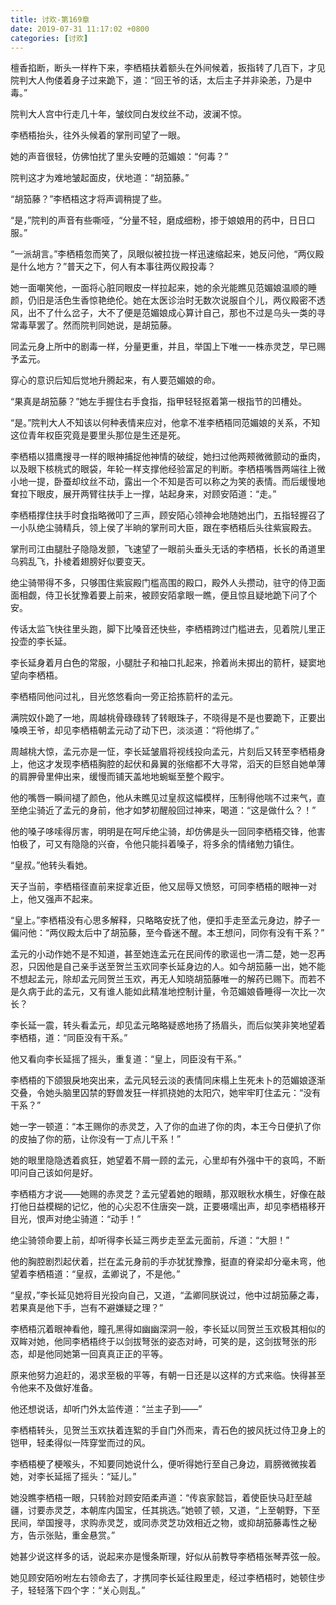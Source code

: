 ```yaml
---
title: 讨欢-第169章
date: 2019-07-31 11:17:02 +0800
categories: [讨欢]
---
```


檀香掐断，断头一样杵下来，李栖梧扶着额头在外间候着，扳指转了几百下，才见院判大人佝偻着身子过来跪下，道：“回王爷的话，太后主子并非染恙，乃是中毒。”

院判大人宫中行走几十年，皱纹同白发纹丝不动，波澜不惊。

李栖梧抬头，往外头候着的掌刑司望了一眼。

她的声音很轻，仿佛怕扰了里头安睡的范媚娘：“何毒？”

院判这才为难地皱起面皮，伏地道：“胡笳藤。”

“胡笳藤？”李栖梧这才将声调稍提了些。

“是，”院判的声音有些嘶哑，“分量不轻，磨成细粉，掺于娘娘用的药中，日日口服。”

“一派胡言。”李栖梧忽而笑了，凤眼似被拉拢一样迅速缩起来，她反问他，“两仪殿是什么地方？”普天之下，何人有本事往两仪殿投毒？

她一面嘲笑他，一面将心脏同眼皮一样拉起来，她的余光能瞧见范媚娘温顺的睡颜，仍旧是活色生香惊艳绝伦。她在太医诊治时无数次说服自个儿，两仪殿密不透风，出不了什么岔子，大不了便是范媚娘成心算计自己，那也不过是乌头一类的寻常毒草罢了。然而院判同她说，是胡笳藤。

同孟元身上所中的剧毒一样，分量更重，并且，举国上下唯一一株赤灵芝，早已赐予孟元。

穿心的意识后知后觉地升腾起来，有人要范媚娘的命。

“果真是胡笳藤？”她左手握住右手食指，指甲轻轻抠着第一根指节的凹槽处。

“是。”院判大人不知该以何种表情来应对，他拿不准李栖梧同范媚娘的关系，不知这位青年权臣究竟是要里头那位是生还是死。

李栖梧以猎鹰搜寻一样的眼神捕捉他神情的破绽，她扫过他两颊微微颤动的垂肉，以及眼下核桃式的眼袋，年轮一样支撑他经验富足的判断。李栖梧嘴唇两端往上微小地一提，卧蚕却纹丝不动，露出一个不知是否可以称之为笑的表情。而后缓慢地耷拉下眼皮，展开两臂往扶手上一撑，站起身来，对顾安陌道：“走。”

李栖梧撑住扶手时食指略微叩了三声，顾安陌心领神会地随她出门，五指轻握召了一小队绝尘骑精兵，领上侯了半晌的掌刑司大臣，跟在李栖梧后头往紫宸殿去。

掌刑司江由腿肚子隐隐发颤，飞速望了一眼前头垂头无话的李栖梧，长长的甬道里乌鸦乱飞，扑棱着翅膀好似要变天。

绝尘骑带得不多，只够围住紫宸殿门槛高围的殿口，殿外人头攒动，驻守的侍卫面面相觑，侍卫长犹豫着要上前来，被顾安陌拿眼一瞧，便且惊且疑地跪下问了个安。

传话太监飞快往里头跑，脚下比嗓音还快些，李栖梧跨过门槛进去，见着院儿里正投壶的李长延。

李长延身着月白色的常服，小腿肚子和袖口扎起来，拎着尚未掷出的箭杆，疑窦地望向李栖梧。

李栖梧同他问过礼，目光悠悠看向一旁正拾拣箭杆的孟元。

满院奴仆跪了一地，周越桃骨碌碌转了转眼珠子，不晓得是不是也要跪下，正要出嗓唤王爷，却见李栖梧朝孟元动了动下巴，淡淡道：“将他绑了。”

周越桃大惊，孟元亦是一怔，李长延皱眉将视线投向孟元，片刻后又转至李栖梧身上，他这才发现李栖梧胸腔的起伏和鼻翼的张缩都不大寻常，滔天的巨怒自她单薄的肩胛骨里伸出来，缓慢而铺天盖地地蜿蜒至整个殿宇。

他的嘴唇一瞬间褪了颜色，他从未瞧见过皇叔这幅模样，压制得他喘不过来气，直至绝尘骑近了孟元的身前，他才如梦初醒般回过神来，喝道：“这是做什么？！”

他的嗓子哆嗦得厉害，明明是在呵斥绝尘骑，却仿佛是头一回同李栖梧交锋，他害怕极了，可又有隐隐的兴奋，令他只能抖着嗓子，将多余的情绪勉力镇住。

“皇叔。”他转头看她。

天子当前，李栖梧径直前来捉拿近臣，他又屈辱又愤怒，可同李栖梧的眼神一对上，他又强声不起来。

“皇上。”李栖梧没有心思多解释，只略略安抚了他，便扣手走至孟元身边，脖子一偏问他：“两仪殿太后中了胡笳藤，至今昏迷不醒。本王想问，同你有没有干系？”

孟元的小动作她不是不知道，甚至她连孟元在民间传的歌谣也一清二楚，她一忍再忍，只因他是自己亲手送至贺兰玉欢同李长延身边的人。如今胡笳藤一出，她不能不想起孟元，除却孟元同贺兰玉欢，再无人知晓胡笳藤唯一的解药已赐下。而若不是久病于此的孟元，又有谁人能如此精准地控制计量，令范媚娘昏睡得一次比一次长？

李长延一震，转头看孟元，却见孟元略略疑惑地扬了扬眉头，而后似笑非笑地望着李栖梧，道：“同臣没有干系。”

他又看向李长延摇了摇头，重复道：“皇上，同臣没有干系。”

李栖梧的下颌狠戾地突出来，孟元风轻云淡的表情同床榻上生死未卜的范媚娘逐渐交叠，令她头脑里囚禁的野兽发狂一样抓挠她的太阳穴，她牢牢盯住孟元：“没有干系？”

她一字一顿道：“本王赐你的赤灵芝，入了你的血进了你的肉，本王今日便扒了你的皮抽了你的筋，让你没有一丁点儿干系！”

她的眼里隐隐透着疯狂，她望着不屑一顾的孟元，心里却有外强中干的哀鸣，不断叩问自己该如何是好。

李栖梧方才说——她赐的赤灵芝？孟元望着她的眼睛，那双眼秋水横生，好像在敲打他日益模糊的记忆，他的心尖忍不住唐突一跳，正要嗫嚅出声，却见李栖梧移开目光，恨声对绝尘骑道：“动手！”

绝尘骑领命要上前，却听得李长延三两步走至孟元面前，斥道：“大胆！”

他的胸腔剧烈起伏着，拦在孟元身前的手亦犹犹豫豫，挺直的脊梁却分毫未弯，他望着李栖梧道：“皇叔，孟卿说了，不是他。”

“皇叔，”李长延见她将目光投向自己，又道，“孟卿同朕说过，他中过胡笳藤之毒，若果真是他下手，岂有不避嫌疑之理？”

李栖梧沉着眼神看他，瞳孔黑得如幽幽深洞一般，李长延以同贺兰玉欢极其相似的双眸对她，他同李栖梧终于以剑拔弩张的姿态对峙，可笑的是，这剑拔弩张的形态，却是他同她第一回真真正正的平等。

原来他努力追赶的，渴求至极的平等，有朝一日还是以这样的方式来临。快得甚至令他来不及做好准备。

他还想说话，却听门外太监传道：“兰主子到——”

李栖梧转头，见贺兰玉欢扶着连絮的手自门外而来，青石色的披风抚过侍卫身上的铠甲，轻柔得似一阵穿堂而过的风。

李栖梧梗了梗喉头，不知要同她说什么，便听得她行至自己身边，肩膀微微挨着她，对李长延摇了摇头：“延儿。”

她没瞧李栖梧一眼，只转脸对顾安陌柔声道：“传哀家懿旨，着使臣快马赶至越疆，讨要赤灵芝，本朝库内国宝，任其挑选。”她顿了顿，又道，“上至朝野，下至民间，举国搜寻，求购赤灵芝，或同赤灵芝功效相近之物，或抑胡笳藤毒性之秘方，告示张贴，重金悬赏。”

她甚少说这样多的话，说起来亦是慢条斯理，好似从前教导李栖梧张琴弄弦一般。

她见顾安陌吩咐左右领命去了，才携同李长延往殿里走，经过李栖梧时，她顿住步子，轻轻落下四个字：“关心则乱。”


